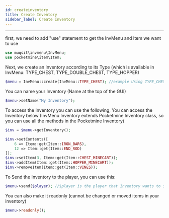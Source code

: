 ```yaml
---
id: createinventory
title: Create Inventory
sidebar_label: Create Inventory
---
```

___
first, we need to add "use" statement to get the InvMenu and Item we want to use
```PHP
use muqsit\invmenu\InvMenu;
use pocketmine\item\Item;
```
Next, we create an Inventory according to its Type (which is available in InvMenu: TYPE_CHEST, TYPE_DOUBLE_CHEST, TYPE_HOPPER)
```PHP
$menu = InvMenu::create(InvMenu::TYPE_CHEST); //example Using TYPE_CHEST
```
You can name your Inventory (Name at the top of the GUI)
```PHP
$menu->setName("My Inventory");
```
To access the Inventory you can use the following, You can access the Inventory below (InvMenu Inventory extends
Pocketmine Inventory class, so you can use all the methods in the Pocketmine Inventory)
```PHP
$inv = $menu->getInventory();

$inv->setContents([
    6 => Item::get(Item::IRON_BARS),
    12 => Item::get(Item::END_ROD)
]);
$inv->setItem(3, Item::get(Item::CHEST_MINECART));
$inv->addItem(Item::get(Item::HOPPER_MINECART));
$inv->removeItem(Item::get(Item::VINES));
```
To Send the Inventory to the player, you can use this:
```PHP
$menu->send($player); //$player is the player that Inventory wants to send, and not using $inv to send it but $menu
```
You can also make it readonly (cannot be changed or moved items in your inventory)
```PHP
$menu->readonly();
```

